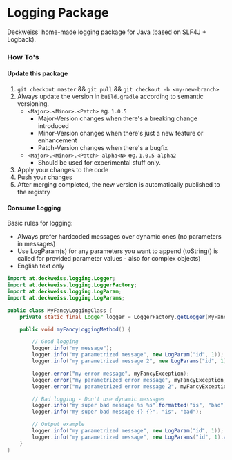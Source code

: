 # Logging Package

Deckweiss' home-made logging package for Java (based on SLF4J + Logback).

### How To's

#### Update this package

1. `git checkout master` && `git pull` && `git checkout -b <my-new-branch>`
2. Always update the version in `build.gradle` according to semantic versioning.
    - `<Major>.<Minor>.<Patch>` eg. `1.0.5`
        - Major-Version changes when there's a breaking change introduced
        - Minor-Version changes when there's just a new feature or enhancement
        - Patch-Version changes when there's a bugfix
    - `<Major>.<Minor>.<Patch>-alpha<N>` eg. `1.0.5-alpha2`
        - Should be used for experimental stuff only.
3. Apply your changes to the code
4. Push your changes
5. After merging completed, the new version is automatically published to the registry

#### Consume Logging

Basic rules for logging:

- Always prefer hardcoded messages over dynamic ones (no parameters in messages)
- Use LogParam(s) for any parameters you want to append (toString() is called for provided parameter values - also for complex objects)
- English text only

```java
import at.deckweiss.logging.Logger;
import at.deckweiss.logging.LoggerFactory;
import at.deckweiss.logging.LogParam;
import at.deckweiss.logging.LogParams;

public class MyFancyLoggingClass {
    private static final Logger logger = LoggerFactory.getLogger(MyFancyClass.class);

    public void myFancyLoggingMethod() {

        // Good logging
        logger.info("my message");
        logger.info("my parametrized message", new LogParam("id", 1));
        logger.info("my parametrized message 2", new LogParams("id", 1).add("name", "UsernameTest").add("user", complexUser));

        logger.error("my error message", myFancyException);
        logger.error("my parametrized error message", myFancyException, new LogParam("id", 1));
        logger.error("my parametrized error message 2", myFancyException, new LogParams("id", 1).add("name", "UsernameTest"));

        // Bad logging - Don't use dynamic messages
        logger.info("my super bad message %s %s".formatted("is", "bad"));
        logger.info("my super bad message {} {}", "is", "bad");

        // Output example
        logger.info("my parametrized message", new LogParam("id", 1)); // my parametrized message [id="1"]
        logger.info("my parametrized message", new LogParams("id", 1).add("user", user)); // my parametrized message [id="1", user="<whatever user.toString() returns>"]
    }
}
```